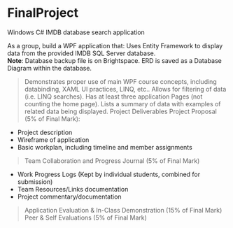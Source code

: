 # FinalProject
Windows C# IMDB database search application

As a group, build a WPF application that:
Uses Entity Framework to display data from the provided IMDB SQL Server database.  
**Note**: Database backup file is on Brightspace. ERD is saved as a Database Diagram within the
database.
> Demonstrates proper use of main WPF course concepts, including databinding, XAML UI
practices, LINQ, etc..
> Allows for filtering of data (i.e. LINQ searches).
> Has at least three application Pages (not counting the home page).
> Lists a summary of data with examples of related data being displayed.
Project Deliverables
> Project Proposal (5% of Final Mark):
* Project description
* Wireframe of application
* Basic workplan, including timeline and member assignments
> Team Collaboration and Progress Journal (5% of Final Mark)
* Work Progress Logs (Kept by individual students, combined for submission)
* Team Resources/Links documentation
* Project commentary/documentation
> Application Evaluation & In-Class Demonstration (15% of Final Mark)
> Peer & Self Evaluations (5% of Final Mark)
